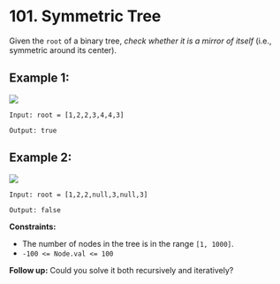 # 101. Symmetric Tree

Given the `root` of a binary tree, _check whether it is a mirror of itself_ (i.e., symmetric around its center).

## **Example 1:**

![](https://assets.leetcode.com/uploads/2021/02/19/symtree1.jpg)

    Input: root = [1,2,2,3,4,4,3]

    Output: true

## **Example 2:**

![](https://assets.leetcode.com/uploads/2021/02/19/symtree2.jpg)

    Input: root = [1,2,2,null,3,null,3]

    Output: false

**Constraints:**

*   The number of nodes in the tree is in the range `[1, 1000]`.
*   `-100 <= Node.val <= 100`

**Follow up:** Could you solve it both recursively and iteratively?